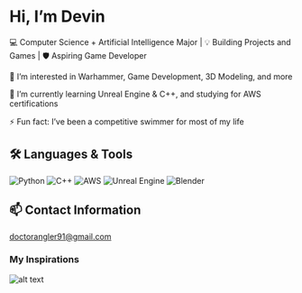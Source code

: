 # Hi, I’m Devin

💻 Computer Science + Artificial Intelligence Major | 💡 Building Projects and Games | 🛡️ Aspiring Game Developer

👀 I’m interested in Warhammer, Game Development, 3D Modeling, and more

🌱 I’m currently learning Unreal Engine & C++, and studying for AWS certifications

⚡ Fun fact: I’ve been a competitive swimmer for most of my life

## 🛠️ Languages & Tools
![Python](https://img.shields.io/badge/-Python-3776AB?style=flat&logo=python&logoColor=white)
![C++](https://img.shields.io/badge/-C++-00599C?style=flat&logo=c%2B%2B&logoColor=white)
![AWS](https://img.shields.io/badge/AWS-232f3e?logo=amazonaws&logoColor=white)
![Unreal Engine](https://img.shields.io/badge/Unreal%20Engine-1f1f1f?logo=unrealengine&logoColor=white)
![Blender](https://img.shields.io/badge/%20Blender-f5792a?logo=blender&logoColor=white)

## 📫 Contact Information
doctorangler91@gmail.com

### My Inspirations

![alt text](https://cdn.discordapp.com/attachments/974463463273427038/1380353251634970695/Inspirations_1.png?ex=684391a4&is=68424024&hm=9e2d2ff25ad867f51d9e341f9e68d020ac63bef00c13b958b68a955220b74ec7& "Logo Title Text 1")
